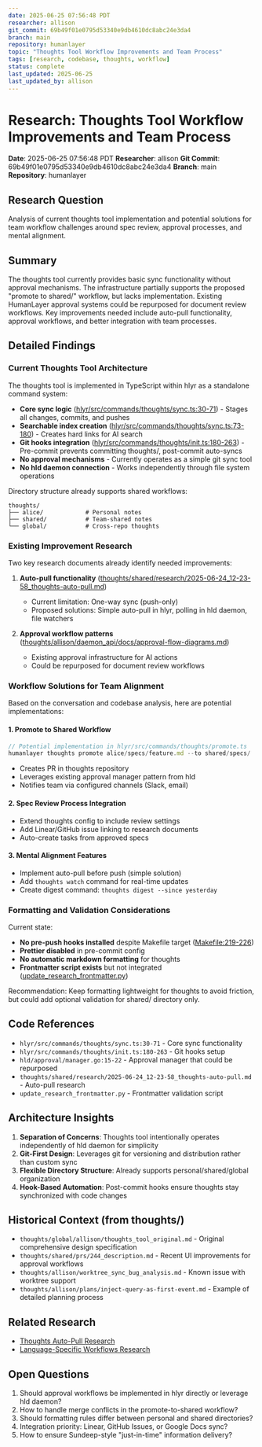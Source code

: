 ```yaml
---
date: 2025-06-25 07:56:48 PDT
researcher: allison
git_commit: 69b49f01e0795d53340e9db4610dc8abc24e3da4
branch: main
repository: humanlayer
topic: "Thoughts Tool Workflow Improvements and Team Process"
tags: [research, codebase, thoughts, workflow]
status: complete
last_updated: 2025-06-25
last_updated_by: allison
---
```


# Research: Thoughts Tool Workflow Improvements and Team Process

**Date**: 2025-06-25 07:56:48 PDT
**Researcher**: allison
**Git Commit**: 69b49f01e0795d53340e9db4610dc8abc24e3da4
**Branch**: main
**Repository**: humanlayer

## Research Question
Analysis of current thoughts tool implementation and potential solutions for team workflow challenges around spec review, approval processes, and mental alignment.

## Summary
The thoughts tool currently provides basic sync functionality without approval mechanisms. The infrastructure partially supports the proposed "promote to shared/" workflow, but lacks implementation. Existing HumanLayer approval systems could be repurposed for document review workflows. Key improvements needed include auto-pull functionality, approval workflows, and better integration with team processes.

## Detailed Findings

### Current Thoughts Tool Architecture

The thoughts tool is implemented in TypeScript within hlyr as a standalone command system:
- **Core sync logic** ([hlyr/src/commands/thoughts/sync.ts:30-71](https://github.com/humanlayer/humanlayer/blob/69b49f01e0795d53340e9db4610dc8abc24e3da4/hlyr/src/commands/thoughts/sync.ts#L30-71)) - Stages all changes, commits, and pushes
- **Searchable index creation** ([hlyr/src/commands/thoughts/sync.ts:73-180](https://github.com/humanlayer/humanlayer/blob/69b49f01e0795d53340e9db4610dc8abc24e3da4/hlyr/src/commands/thoughts/sync.ts#L73-180)) - Creates hard links for AI search
- **Git hooks integration** ([hlyr/src/commands/thoughts/init.ts:180-263](https://github.com/humanlayer/humanlayer/blob/69b49f01e0795d53340e9db4610dc8abc24e3da4/hlyr/src/commands/thoughts/init.ts#L180-263)) - Pre-commit prevents committing thoughts/, post-commit auto-syncs
- **No approval mechanisms** - Currently operates as a simple git sync tool
- **No hld daemon connection** - Works independently through file system operations

Directory structure already supports shared workflows:
```
thoughts/
├── alice/            # Personal notes  
├── shared/           # Team-shared notes
└── global/           # Cross-repo thoughts
```

### Existing Improvement Research

Two key research documents already identify needed improvements:

1. **Auto-pull functionality** ([thoughts/shared/research/2025-06-24_12-23-58_thoughts-auto-pull.md](https://github.com/humanlayer/humanlayer/blob/69b49f01e0795d53340e9db4610dc8abc24e3da4/thoughts/shared/research/2025-06-24_12-23-58_thoughts-auto-pull.md))
   - Current limitation: One-way sync (push-only)
   - Proposed solutions: Simple auto-pull in hlyr, polling in hld daemon, file watchers

2. **Approval workflow patterns** ([thoughts/allison/daemon_api/docs/approval-flow-diagrams.md](https://github.com/humanlayer/humanlayer/blob/69b49f01e0795d53340e9db4610dc8abc24e3da4/thoughts/allison/daemon_api/docs/approval-flow-diagrams.md))
   - Existing approval infrastructure for AI actions
   - Could be repurposed for document review workflows

### Workflow Solutions for Team Alignment

Based on the conversation and codebase analysis, here are potential implementations:

#### 1. Promote to Shared Workflow
```typescript
// Potential implementation in hlyr/src/commands/thoughts/promote.ts
humanlayer thoughts promote alice/specs/feature.md --to shared/specs/
```
- Creates PR in thoughts repository
- Leverages existing approval manager pattern from hld
- Notifies team via configured channels (Slack, email)

#### 2. Spec Review Process Integration
- Extend thoughts config to include review settings
- Add Linear/GitHub issue linking to research documents
- Auto-create tasks from approved specs

#### 3. Mental Alignment Features
- Implement auto-pull before push (simple solution)
- Add `thoughts watch` command for real-time updates
- Create digest command: `thoughts digest --since yesterday`

### Formatting and Validation Considerations

Current state:
- **No pre-push hooks installed** despite Makefile target ([Makefile:219-226](https://github.com/humanlayer/humanlayer/blob/69b49f01e0795d53340e9db4610dc8abc24e3da4/Makefile#L219-226))
- **Prettier disabled** in pre-commit config
- **No automatic markdown formatting** for thoughts
- **Frontmatter script exists** but not integrated ([update_research_frontmatter.py](https://github.com/humanlayer/humanlayer/blob/69b49f01e0795d53340e9db4610dc8abc24e3da4/update_research_frontmatter.py))

Recommendation: Keep formatting lightweight for thoughts to avoid friction, but could add optional validation for shared/ directory only.

## Code References
- `hlyr/src/commands/thoughts/sync.ts:30-71` - Core sync functionality
- `hlyr/src/commands/thoughts/init.ts:180-263` - Git hooks setup
- `hld/approval/manager.go:15-22` - Approval manager that could be repurposed
- `thoughts/shared/research/2025-06-24_12-23-58_thoughts-auto-pull.md` - Auto-pull research
- `update_research_frontmatter.py` - Frontmatter validation script

## Architecture Insights

1. **Separation of Concerns**: Thoughts tool intentionally operates independently of hld daemon for simplicity
2. **Git-First Design**: Leverages git for versioning and distribution rather than custom sync
3. **Flexible Directory Structure**: Already supports personal/shared/global organization
4. **Hook-Based Automation**: Post-commit hooks ensure thoughts stay synchronized with code changes

## Historical Context (from thoughts/)
- `thoughts/global/allison/thoughts_tool_original.md` - Original comprehensive design specification
- `thoughts/shared/prs/244_description.md` - Recent UI improvements for approval workflows
- `thoughts/allison/worktree_sync_bug_analysis.md` - Known issue with worktree support
- `thoughts/allison/plans/inject-query-as-first-event.md` - Example of detailed planning process

## Related Research
- [Thoughts Auto-Pull Research](thoughts/shared/research/2025-06-24_12-23-58_thoughts-auto-pull.md)
- [Language-Specific Workflows Research](thoughts/shared/research/2025-06-24_10-42-07_language-specific-workflows.md)

## Open Questions
1. Should approval workflows be implemented in hlyr directly or leverage hld daemon?
2. How to handle merge conflicts in the promote-to-shared workflow?
3. Should formatting rules differ between personal and shared directories?
4. Integration priority: Linear, GitHub Issues, or Google Docs sync?
5. How to ensure Sundeep-style "just-in-time" information delivery?